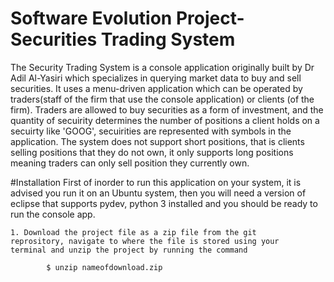 # Software Evolution Project- Securities Trading System
The Security Trading System is a console application originally built by Dr Adil Al-Yasiri which specializes in querying market data to buy and sell securities. It uses a menu-driven application which can be operated by traders(staff of the firm that use the console application) or clients (of the firm). Traders are allowed to buy securities as a form of investment, and the quantity of secuirity determines the number of positions a client holds on a secuirty like 'GOOG', secuirities are represented with symbols in the application. The system does not support short positions, that is clients selling positions that they do not own, it only supports long positions meaning traders can only sell position they currently own. 

#Installation
First of inorder to run this application on your system, it is advised you run it on an Ubuntu system, then you will need a version of eclipse that supports pydev, python 3 installed and you should be ready to run the console app.

	1. Download the project file as a zip file from the git 	reprository, navigate to where the file is stored using your 		terminal and unzip the project by running the command

			$ unzip nameofdownload.zip
		

